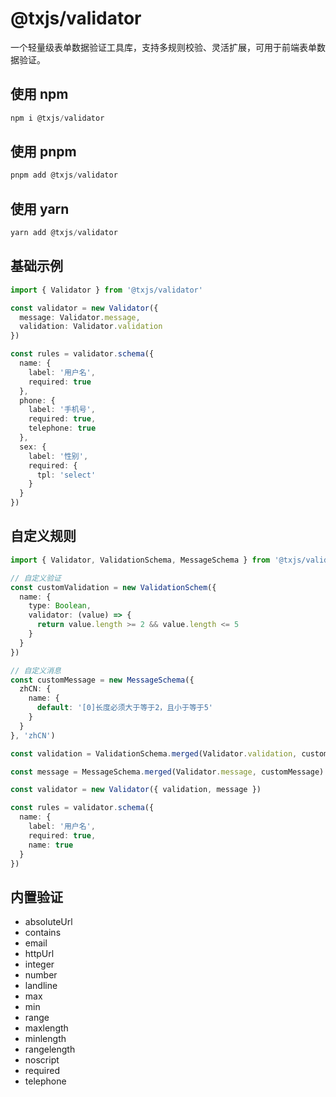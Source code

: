 # @txjs/validator

一个轻量级表单数据验证工具库，支持多规则校验、灵活扩展，可用于前端表单数据验证。

## 使用 npm

```javascript
npm i @txjs/validator
```

## 使用 pnpm

```javascript
pnpm add @txjs/validator
```

## 使用 yarn

```javascript
yarn add @txjs/validator
```

## 基础示例

```ts
import { Validator } from '@txjs/validator'

const validator = new Validator({
  message: Validator.message,
  validation: Validator.validation
})

const rules = validator.schema({
  name: {
    label: '用户名',
    required: true
  },
  phone: {
    label: '手机号',
    required: true,
    telephone: true
  },
  sex: {
    label: '性别',
    required: {
      tpl: 'select'
    }
  }
})
```

## 自定义规则

```ts
import { Validator, ValidationSchema, MessageSchema } from '@txjs/validator'

// 自定义验证
const customValidation = new ValidationSchem({
  name: {
    type: Boolean,
    validator: (value) => {
      return value.length >= 2 && value.length <= 5
    }
  }
})

// 自定义消息
const customMessage = new MessageSchema({
  zhCN: {
    name: {
      default: '[0]长度必须大于等于2，且小于等于5'
    }
  }
}, 'zhCN')

const validation = ValidationSchema.merged(Validator.validation, customValidation)

const message = MessageSchema.merged(Validator.message, customMessage)

const validator = new Validator({ validation, message })

const rules = validator.schema({
  name: {
    label: '用户名',
    required: true,
    name: true
  }
})
```

## 内置验证

+ absoluteUrl
+ contains
+ email
+ httpUrl
+ integer
+ number
+ landline
+ max
+ min
+ range
+ maxlength
+ minlength
+ rangelength
+ noscript
+ required
+ telephone
